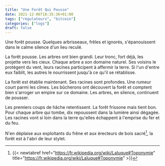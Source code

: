 ```yaml
---
title: "Une Forêt Qui Pousse"
date: 2021-12-06T18:35:36+01:00
tags: ["régulateurs", "bitcoin"]
categories: ["logs"]
draft: false
---
```


Une forêt pousse. Quelques arbrisseaux, frêles et ignorés, s'épanouissent dans le calme silence d'un lieu reculé.

La forêt pousse. Les arbres ont bien grandi. Leur tronc, fort déjà, les projette vers les cieux. Chaque arbre a son domaine naturel. Ses voisins le protègent du vent, leurs racines participent à affermir la terre. Si l'un d'entre eux faiblit, les autres le nourrissent jusqu'à ce qu'il se rétablisse.

La forêt est établie maintenant. Ses racines sont profondes. Une rumeur court parmi les cîmes. Les bûcherons ont découvert la forêt et comptent bien s'arroger un empire sur ce domaine. Les arbres, en silence, continuent de pousser.

Les premiers coups de hâche retentissent. La forêt frissone mais tient bon. Pour chaque arbre qui tombe, dix repoussent dans la lumière ainsi dégagée. Les racines vont si loin dans la terre qu'elles échappent à l'emprise du fer et du feu.

N'en déplaise aux exploitants du frêne et aux érecteurs de bois sacré[^1], la forêt est à l'abri de leur stylet.

[^1]: {{< newtabref href="https://fr.wikipedia.org/wiki/Laluque#Toponymie" title="https://fr.wikipedia.org/wiki/Laluque#Toponymie" >}}